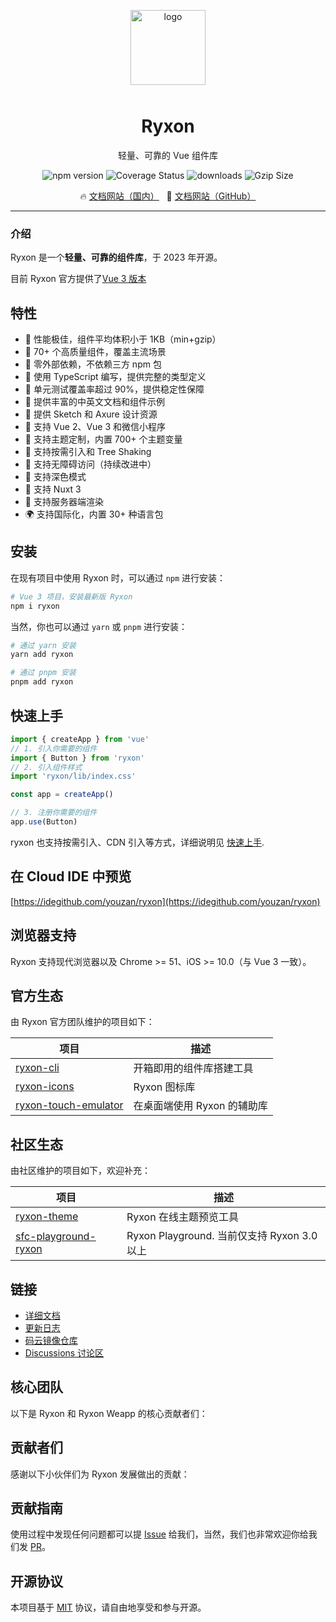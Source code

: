 <p align="center">
    <img alt="logo" src="https://fastly.jsdelivr.net/npm/@ryxon/assets/logo.png" width="120" style="margin-bottom: 10px;">
</p>

<h1 align="center">Ryxon</h1>

<p align="center">轻量、可靠的 Vue 组件库</p>

<p align="center">
    <img src="https://img.shields.io/npm/v/ryxon?style=flat-square" alt="npm version" />
    <img src="https://img.shields.io/codecov/c/github/ryxon-ui/ryxon/dev.svg?style=flat-square&color=#4fc08d" alt="Coverage Status" />
    <img src="https://img.shields.io/npm/dm/ryxon.svg?style=flat-square&color=#4fc08d" alt="downloads" />
    <img src="https://img.badgesize.io/https://unpkg.com/ryxon/lib/ryxon.min.js?compression=gzip&style=flat-square&label=gzip%20size&color=#4fc08d" alt="Gzip Size" />
</p>

<p align="center">
  🔥 <a href="https://ryxon-contrib.gitee.io/ryxon">文档网站（国内）</a>
  &nbsp;
  🌈 <a href="https://ryxon-ui.github.io/ryxon">文档网站（GitHub）</a>
</p>

---

### 介绍

Ryxon 是一个**轻量、可靠的组件库**，于 2023 年开源。

目前 Ryxon 官方提供了[Vue 3 版本](https://ryxon-contrib.gitee.io/ryxon)

## 特性

- 🚀 性能极佳，组件平均体积小于 1KB（min+gzip）
- 🚀 70+ 个高质量组件，覆盖主流场景
- 🚀 零外部依赖，不依赖三方 npm 包
- 💪 使用 TypeScript 编写，提供完整的类型定义
- 💪 单元测试覆盖率超过 90%，提供稳定性保障
- 📖 提供丰富的中英文文档和组件示例
- 📖 提供 Sketch 和 Axure 设计资源
- 🍭 支持 Vue 2、Vue 3 和微信小程序
- 🍭 支持主题定制，内置 700+ 个主题变量
- 🍭 支持按需引入和 Tree Shaking
- 🍭 支持无障碍访问（持续改进中）
- 🍭 支持深色模式
- 🍭 支持 Nuxt 3
- 🍭 支持服务器端渲染
- 🌍 支持国际化，内置 30+ 种语言包

## 安装

在现有项目中使用 Ryxon 时，可以通过 `npm` 进行安装：

```bash
# Vue 3 项目，安装最新版 Ryxon
npm i ryxon
```

当然，你也可以通过 `yarn` 或 `pnpm` 进行安装：

```bash
# 通过 yarn 安装
yarn add ryxon

# 通过 pnpm 安装
pnpm add ryxon
```

## 快速上手

```js
import { createApp } from 'vue'
// 1. 引入你需要的组件
import { Button } from 'ryxon'
// 2. 引入组件样式
import 'ryxon/lib/index.css'

const app = createApp()

// 3. 注册你需要的组件
app.use(Button)
```

ryxon 也支持按需引入、CDN 引入等方式，详细说明见 [快速上手](https://ryxon-contrib.gitee.io/ryxon#/zh/quickstart).

## 在 Cloud IDE 中预览

[https://idegithub.com/youzan/ryxon](https://idegithub.com/youzan/ryxon)

## 浏览器支持

Ryxon 支持现代浏览器以及 Chrome >= 51、iOS >= 10.0（与 Vue 3 一致）。

## 官方生态

由 Ryxon 官方团队维护的项目如下：

| 项目 | 描述 |
| --- | --- |
| [ryxon-cli](https://github.com/PeterPanY/ryxon/tree/main/packages/ryxon-cli) | 开箱即用的组件库搭建工具 |
| [ryxon-icons](https://github.com/PeterPanY/ryxon/tree/main/packages/ryxon-icons) | Ryxon 图标库 |
| [ryxon-touch-emulator](https://github.com/PeterPanY/ryxon/tree/main/packages/ryxon-touch-emulator) | 在桌面端使用 Ryxon 的辅助库 |

## 社区生态

由社区维护的项目如下，欢迎补充：

| 项目 | 描述 |
| --- | --- |
| [ryxon-theme](https://github.com/Aisen60/ryxon-theme) | Ryxon 在线主题预览工具 |
| [sfc-playground-ryxon](https://github.com/zhixiaoqiang/sfc-playground-ryxon) | Ryxon Playground. 当前仅支持 Ryxon 3.0 以上 |

## 链接

- [详细文档](https://ryxon-contrib.gitee.io/ryxon)
- [更新日志](https://ryxon-contrib.gitee.io/ryxon#/zh/changelog)
- [码云镜像仓库](https://gitee.com/ryxon-contrib/ryxon)
- [Discussions 讨论区](https://github.com/PeterPanY/ryxon/discussions)

## 核心团队

以下是 Ryxon 和 Ryxon Weapp 的核心贡献者们：

## 贡献者们

感谢以下小伙伴们为 Ryxon 发展做出的贡献：

## 贡献指南

使用过程中发现任何问题都可以提 [Issue](https://github.com/PeterPanY/ryxon/issues) 给我们，当然，我们也非常欢迎你给我们发 [PR](https://github.com/PeterPanY/ryxon/pulls)。

## 开源协议

本项目基于 [MIT](https://zh.wikipedia.org/wiki/MIT%E8%A8%B1%E5%8F%AF%E8%AD%89) 协议，请自由地享受和参与开源。
